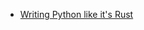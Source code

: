 - [Writing Python like it's Rust](https://kobzol.github.io/rust/python/2023/05/20/writing-python-like-its-rust.html)